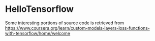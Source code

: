 # HelloTensorflow

Some interesting portions of source code is retrieved from https://www.coursera.org/learn/custom-models-layers-loss-functions-with-tensorflow/home/welcome
